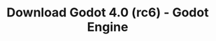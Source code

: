 ---
# Generated by /tools/generators/src/download_archive_generator !!! do not edit by hand !!!
title: 'Download Godot 4.0 (rc6) - Godot Engine'
type: 'download/archive'
name: '4.0'
flavor: 'rc6'
release_date: '2023-02-27T03:00:00-00:00'
release_notes: 'article/release-candidate-godot-4-0-rc-6/'
primaryPlatforms:
  - 'android.apk'
  - 'linux.64'
  - 'macos.universal'
  - 'windows.64'
  - 'web'
  - 'templates'
links:
  android.apk:
    name: 'android.apk'
    title: 'Android'
    caption: 'Universal APK (ARM64 + ARMv7 + x86_64 + x86)'
    tags:
      - 'APK download'
      - 'ARM64/v7'
      - 'x86 (64 & 32 bit)'
    hosts:
      github_builds:
        regular: 'https://github.com/godotengine/godot-builds/releases/download/4.0-rc6/Godot_v4.0-rc6_android_editor.apk'
        mono: '#'
      github:
        regular: 'https://github.com/godotengine/godot/releases/download/4.0-rc6/Godot_v4.0-rc6_android_editor.apk'
        mono: '#'
  linux.64:
    name: 'linux.64'
    title: 'Linux'
    caption: 'Standard (x86_64)'
    tags:
      - '64 bit'
    hosts:
      github_builds:
        regular: 'https://github.com/godotengine/godot-builds/releases/download/4.0-rc6/Godot_v4.0-rc6_linux.x86_64.zip'
        mono: 'https://github.com/godotengine/godot-builds/releases/download/4.0-rc6/Godot_v4.0-rc6_mono_linux_x86_64.zip'
      github:
        regular: 'https://github.com/godotengine/godot/releases/download/4.0-rc6/Godot_v4.0-rc6_linux.x86_64.zip'
        mono: 'https://github.com/godotengine/godot/releases/download/4.0-rc6/Godot_v4.0-rc6_mono_linux_x86_64.zip'
  macos.universal:
    name: 'macos.universal'
    title: 'macOS'
    caption: 'Universal (x86_64 + Apple Silicon)'
    tags:
      - 'Intel/Apple Silicon'
      - '64 bit'
    hosts:
      github_builds:
        regular: 'https://github.com/godotengine/godot-builds/releases/download/4.0-rc6/Godot_v4.0-rc6_macos.universal.zip'
        mono: 'https://github.com/godotengine/godot-builds/releases/download/4.0-rc6/Godot_v4.0-rc6_mono_macos.universal.zip'
      github:
        regular: 'https://github.com/godotengine/godot/releases/download/4.0-rc6/Godot_v4.0-rc6_macos.universal.zip'
        mono: 'https://github.com/godotengine/godot/releases/download/4.0-rc6/Godot_v4.0-rc6_mono_macos.universal.zip'
  windows.64:
    name: 'windows.64'
    title: 'Windows'
    caption: 'Standard (x86_64)'
    tags:
      - '64 bit'
    hosts:
      github_builds:
        regular: 'https://github.com/godotengine/godot-builds/releases/download/4.0-rc6/Godot_v4.0-rc6_win64.exe.zip'
        mono: 'https://github.com/godotengine/godot-builds/releases/download/4.0-rc6/Godot_v4.0-rc6_mono_win64.zip'
      github:
        regular: 'https://github.com/godotengine/godot/releases/download/4.0-rc6/Godot_v4.0-rc6_win64.exe.zip'
        mono: 'https://github.com/godotengine/godot/releases/download/4.0-rc6/Godot_v4.0-rc6_mono_win64.zip'
  web:
    name: 'web'
    title: 'Web editor'
    caption: ''
    tags:
      - 'Self-hosted'
      - 'Cross-platform'
    hosts:
      github_builds:
        regular: 'https://github.com/godotengine/godot-builds/releases/download/4.0-rc6/Godot_v4.0-rc6_web_editor.zip'
        mono: '#'
      github:
        regular: 'https://github.com/godotengine/godot/releases/download/4.0-rc6/Godot_v4.0-rc6_web_editor.zip'
        mono: '#'
  linux.arm64:
    name: 'linux.arm64'
    title: 'Linux'
    caption: 'Standard (ARM64)'
    tags:
      - 'ARM64'
      - '64 bit'
    hosts:
      github_builds:
        regular: 'https://github.com/godotengine/godot-builds/releases/download/4.0-rc6/Godot_v4.0-rc6_linux.arm64.zip'
        mono: 'https://github.com/godotengine/godot-builds/releases/download/4.0-rc6/Godot_v4.0-rc6_mono_linux_arm64.zip'
      github:
        regular: 'https://github.com/godotengine/godot/releases/download/4.0-rc6/Godot_v4.0-rc6_linux.arm64.zip'
        mono: 'https://github.com/godotengine/godot/releases/download/4.0-rc6/Godot_v4.0-rc6_mono_linux_arm64.zip'
  linux.32:
    name: 'linux.32'
    title: 'Linux'
    caption: 'Standard (x86)'
    tags:
      - '32 bit'
    hosts:
      github_builds:
        regular: 'https://github.com/godotengine/godot-builds/releases/download/4.0-rc6/Godot_v4.0-rc6_linux.x86_32.zip'
        mono: 'https://github.com/godotengine/godot-builds/releases/download/4.0-rc6/Godot_v4.0-rc6_mono_linux_x86_32.zip'
      github:
        regular: 'https://github.com/godotengine/godot/releases/download/4.0-rc6/Godot_v4.0-rc6_linux.x86_32.zip'
        mono: 'https://github.com/godotengine/godot/releases/download/4.0-rc6/Godot_v4.0-rc6_mono_linux_x86_32.zip'
  linux.arm32:
    name: 'linux.arm32'
    title: 'Linux'
    caption: 'Standard (ARM32)'
    tags:
      - 'ARM32'
      - '32 bit'
    hosts:
      github_builds:
        regular: 'https://github.com/godotengine/godot-builds/releases/download/4.0-rc6/Godot_v4.0-rc6_linux.arm32.zip'
        mono: 'https://github.com/godotengine/godot-builds/releases/download/4.0-rc6/Godot_v4.0-rc6_mono_linux_arm32.zip'
      github:
        regular: 'https://github.com/godotengine/godot/releases/download/4.0-rc6/Godot_v4.0-rc6_linux.arm32.zip'
        mono: 'https://github.com/godotengine/godot/releases/download/4.0-rc6/Godot_v4.0-rc6_mono_linux_arm32.zip'
  windows.32:
    name: 'windows.32'
    title: 'Windows'
    caption: 'Standard (x86)'
    tags:
      - '32 bit'
    hosts:
      github_builds:
        regular: 'https://github.com/godotengine/godot-builds/releases/download/4.0-rc6/Godot_v4.0-rc6_win32.exe.zip'
        mono: 'https://github.com/godotengine/godot-builds/releases/download/4.0-rc6/Godot_v4.0-rc6_mono_win32.zip'
      github:
        regular: 'https://github.com/godotengine/godot/releases/download/4.0-rc6/Godot_v4.0-rc6_win32.exe.zip'
        mono: 'https://github.com/godotengine/godot/releases/download/4.0-rc6/Godot_v4.0-rc6_mono_win32.zip'
  aar_library:
    name: 'aar_library'
    title: 'AAR library'
    caption: ''
    tags:
      - 'Android plugins'
      - 'Java'
      - 'Kotlin'
    hosts:
      github_builds:
        regular: 'https://github.com/godotengine/godot-builds/releases/download/4.0-rc6/godot-lib.4.0.rc6.template_release.aar'
        mono: '#'
      github:
        regular: 'https://github.com/godotengine/godot/releases/download/4.0-rc6/godot-lib.4.0.rc6.template_release.aar'
        mono: '#'
  templates:
    name: 'templates'
    title: 'Export templates'
    caption: ''
    tags:
      - 'Used to export your games to all supported platforms'
    hosts:
      github_builds:
        regular: 'https://github.com/godotengine/godot-builds/releases/download/4.0-rc6/Godot_v4.0-rc6_export_templates.tpz'
        mono: 'https://github.com/godotengine/godot-builds/releases/download/4.0-rc6/Godot_v4.0-rc6_mono_export_templates.tpz'
      github:
        regular: 'https://github.com/godotengine/godot/releases/download/4.0-rc6/Godot_v4.0-rc6_export_templates.tpz'
        mono: 'https://github.com/godotengine/godot/releases/download/4.0-rc6/Godot_v4.0-rc6_mono_export_templates.tpz'
---